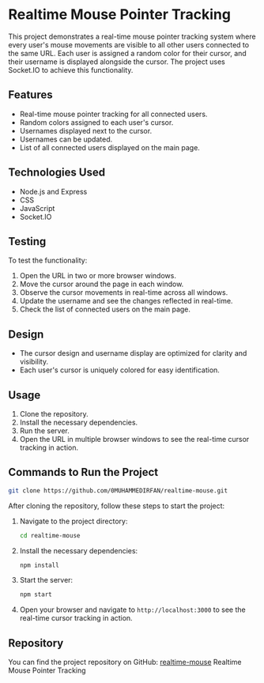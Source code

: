 # Realtime Mouse Pointer Tracking

This project demonstrates a real-time mouse pointer tracking system where every user's mouse movements are visible to all other users connected to the same URL. Each user is assigned a random color for their cursor, and their username is displayed alongside the cursor. The project uses Socket.IO to achieve this functionality.

## Features

- Real-time mouse pointer tracking for all connected users.
- Random colors assigned to each user's cursor.
- Usernames displayed next to the cursor.
- Usernames can be updated.
- List of all connected users displayed on the main page.

## Technologies Used

- Node.js and Express
- CSS
- JavaScript
- Socket.IO

## Testing

To test the functionality:

1. Open the URL in two or more browser windows.
2. Move the cursor around the page in each window.
3. Observe the cursor movements in real-time across all windows.
4. Update the username and see the changes reflected in real-time.
5. Check the list of connected users on the main page.

## Design

- The cursor design and username display are optimized for clarity and visibility.
- Each user's cursor is uniquely colored for easy identification.

## Usage

1. Clone the repository.
2. Install the necessary dependencies.
3. Run the server.
4. Open the URL in multiple browser windows to see the real-time cursor tracking in action.

## Commands to Run the Project

```sh
git clone https://github.com/0MUHAMMEDIRFAN/realtime-mouse.git
```

After cloning the repository, follow these steps to start the project:


1. Navigate to the project directory:

    ```sh
    cd realtime-mouse
    ```

2. Install the necessary dependencies:

    ```sh
    npm install
    ```

3. Start the server:

    ```sh
    npm start
    ```

4. Open your browser and navigate to `http://localhost:3000` to see the real-time cursor tracking in action.

## Repository

You can find the project repository on GitHub: [realtime-mouse](https://github.com/0MUHAMMEDIRFAN/realtime-mouse) Realtime Mouse Pointer Tracking